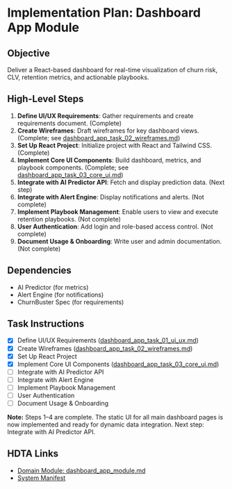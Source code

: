 # Implementation Plan: Dashboard App Module

## Objective
Deliver a React-based dashboard for real-time visualization of churn risk, CLV, retention metrics, and actionable playbooks.

## High-Level Steps
1. **Define UI/UX Requirements**: Gather requirements and create requirements document. (Complete)
2. **Create Wireframes**: Draft wireframes for key dashboard views. (Complete; see [dashboard_app_task_02_wireframes.md](dashboard_app_task_02_wireframes.md))
3. **Set Up React Project**: Initialize project with React and Tailwind CSS. (Complete)
4. **Implement Core UI Components**: Build dashboard, metrics, and playbook components. (Complete; see [dashboard_app_task_03_core_ui.md](dashboard_app_task_03_core_ui.md))
5. **Integrate with AI Predictor API**: Fetch and display prediction data. (Next step)
6. **Integrate with Alert Engine**: Display notifications and alerts. (Not complete)
7. **Implement Playbook Management**: Enable users to view and execute retention playbooks. (Not complete)
8. **User Authentication**: Add login and role-based access control. (Not complete)
9. **Document Usage & Onboarding**: Write user and admin documentation. (Not complete)

## Dependencies
- AI Predictor (for metrics)
- Alert Engine (for notifications)
- ChurnBuster Spec (for requirements)

## Task Instructions
- [x] Define UI/UX Requirements ([dashboard_app_task_01_ui_ux.md](dashboard_app_task_01_ui_ux.md))
- [x] Create Wireframes ([dashboard_app_task_02_wireframes.md](dashboard_app_task_02_wireframes.md))
- [x] Set Up React Project
- [x] Implement Core UI Components ([dashboard_app_task_03_core_ui.md](dashboard_app_task_03_core_ui.md))
- [ ] Integrate with AI Predictor API
- [ ] Integrate with Alert Engine
- [ ] Implement Playbook Management
- [ ] User Authentication
- [ ] Document Usage & Onboarding

**Note:** Steps 1–4 are complete. The static UI for all main dashboard pages is now implemented and ready for dynamic data integration. Next step: Integrate with AI Predictor API.

## HDTA Links
- [Domain Module: dashboard_app_module.md](dashboard_app_module.md)
- [System Manifest](../cline_docs/system_manifest.md)
